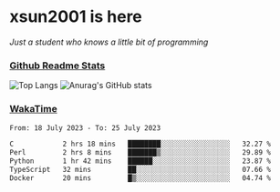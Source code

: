 # xsun2001 is here

*Just a student who knows a little bit of programming*

### [Github Readme Stats](https://github.com/anuraghazra/github-readme-stats)

![Top Langs](https://github-readme-stats.vercel.app/api/top-langs/?username=xsun2001&layout=compact&theme=radical) ![Anurag's GitHub stats](https://github-readme-stats.vercel.app/api?username=xsun2001&show_icons=true&theme=radical)

### [WakaTime](https://wakatime.com)

<!--START_SECTION:waka-->

```txt
From: 18 July 2023 - To: 25 July 2023

C            2 hrs 18 mins   ████████░░░░░░░░░░░░░░░░░   32.27 %
Perl         2 hrs 8 mins    ███████▒░░░░░░░░░░░░░░░░░   29.89 %
Python       1 hr 42 mins    ██████░░░░░░░░░░░░░░░░░░░   23.87 %
TypeScript   32 mins         ██░░░░░░░░░░░░░░░░░░░░░░░   07.66 %
Docker       20 mins         █▒░░░░░░░░░░░░░░░░░░░░░░░   04.74 %
```

<!--END_SECTION:waka-->
